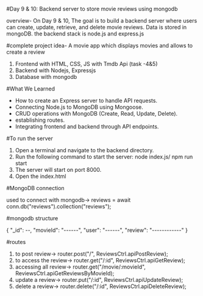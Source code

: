 #Day 9 & 10: Backend server to store movie reviews using mongodb

overview- On Day 9 & 10, The goal is to build a backend server where users can create, update, retrieve, and delete movie reviews. Data is stored in mongoDB. the backend stack is node.js and express.js

#complete project idea- A movie app which displays movies and allows to create a review

1. Frontend with HTML, CSS, JS with Tmdb Api (task -4&5)
2. Backend with Nodejs, Expressjs
3. Database with mongodb

#What We Learned

- How to create an Express server to handle API requests.
- Connecting Node.js to MongoDB using Mongoose.
- CRUD operations with MongoDB (Create, Read, Update, Delete).
- establishing routes.
- Integrating frontend and backend through API endpoints.

#To run the server

1. Open a terminal and navigate to the backend directory.
2. Run the following command to start the server: node index.js/ npm run start
3. The server will start on port 8000.
4. Open the index.html


#MongoDB connection

used to connect with mongodb-> reviews = await conn.db("reviews").collection("reviews"); 

#mongodb structure

{
  "_id": --,
  "movieId": "------",
  "user": "------",
  "review": "------------"
}


#routes

1. to post review->        router.post("/", ReviewsCtrl.apiPostReview);
2. to access the review->  router.get("/:id", ReviewsCtrl.apiGetReview);
3. accessing all review->  router.get("/movie/:movieId", ReviewsCtrl.apiGetReviewsByMovieId);
4. update a review->       router.put("/:id", ReviewsCtrl.apiUpdateReview);
5. delete a review->       router.delete("/:id", ReviewsCtrl.apiDeleteReview);






